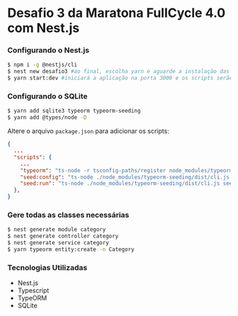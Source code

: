 # Desafio 3 da Maratona FullCycle 4.0 com Nest.js

### Configurando o Nest.js
```bash
$ npm i -g @nestjs/cli
$ nest new desafio3 #ao final, escolha yarn e aguarde a instalação das dependências
$ yarn start:dev #iniciará a aplicação na porta 3000 e os scripts serão recompilados automaticamente após salvar
```

### Configurando o SQLite
```bash
$ yarn add sqlite3 typeorm typeorm-seeding
$ yarn add @types/node -D
```

Altere o arquivo `package.json` para adicionar os scripts:
```json
{
  ...
  "scripts": {
    ...
    "typeorm": "ts-node -r tsconfig-paths/register node_modules/typeorm/cli.js",
    "seed:config": "ts-node ./node_modules/typeorm-seeding/dist/cli.js config",
    "seed:run": "ts-node ./node_modules/typeorm-seeding/dist/cli.js seed",
  },
}
```

### Gere todas as classes necessárias
```bash
$ nest generate module category
$ nest generate controller category
$ nest generate service category
$ yarn typeorm entity:create -n Category
```

### Tecnologias Utilizadas
* Nest.js
* Typescript
* TypeORM
* SQLite